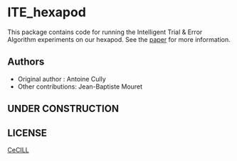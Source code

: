 # ITE_hexapod

This package contains code for running the Intelligent Trial & Error Algorithm experiments on our hexapod. See the [paper] for more information.

## Authors
- Original author : Antoine Cully
- Other contributions: Jean-Baptiste Mouret

## UNDER CONSTRUCTION


## LICENSE

[CeCILL]

[CeCILL]: http://www.cecill.info/index.en.html
[paper]: http://www.nature.com/nature/journal/v521/n7553/full/nature14422.html